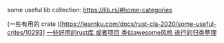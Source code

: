 some useful lib collection:
https://lib.rs/#home-categories

(一些有用的 crate )[https://learnku.com/docs/rust-cla-2020/some-useful-crites/10293]
[一些好用的rust库 或者项目 类似awesome风格 进行的归类整理](http://fancy.rs/)